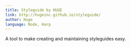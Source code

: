 ```yaml
---
title: Styleguide by HUGE
link: http://hugeinc.github.io/styleguide/
author: Huge
language: Node, Harp
---
```


A tool to make creating and maintaining styleguides easy.
